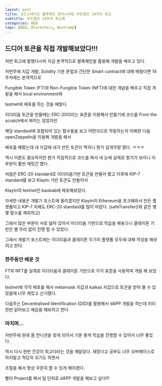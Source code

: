 ```yaml
---
layout: post
title: 코드스테이츠 블록체인 엔지니어링 부트캠프 14주차 회고 
subtitle: 부트캠프 14주차 회고록 
categories: BEB
tags: [BEB, Blockchain, Bootcamp]
---
```


드디어 토큰을 직접 개발해보았다!!!
------------

저번 회고에 말했다시피 지금 본격적으로 블록체인을 활용해 개발을 배우고 있다.

저번주에 지갑 개발, Solidity 기본 문법과 간단한 Smart contract에 대해 배웠다면 14주차에는 본격적으로

Fungible Token (FT)와 Non-Fungible Token (NFT)에 대한 개념을 배우고 직접 개발을 해서 local environment와

testnet에 배포를 하는 것을 배웠다.

이더리움 토큰을 만들때는 ERC-20이라는 표준을 이용해서 만들기에 코드를 From the scratch에서 짜지는 않았지만

해당 standard에 포함되어 있는 함수들을 보고 어떤식으로 작동하는지 이해한 다음 openZeppelin을 이용해 개발을 해서

배포를 해봤는데 내 지갑에 내가 만든 토큰이 찍히니 뭔가 감개무량 했다. ㅋㅋㅋ

역시 이론도 중요하지만 뭔가 직접적으로 코드를 짜서 내 눈에 실제로 뭔가가 보이니 이 부분이 훨씬 재밌긴 했다.

처음은 ERC-20 standard로 이더리움기반 토큰을 만들어 봤고 이후에 KIP-7 standard를 보고 Klaytn 기반 토큰도 만들어서

Klaytn의 testnet인 baobab에 배포해보았다.

자세한 내용은 개발기 포스트에 올리겠지만 Klaytn이 Ethereum을 포크해와서 만든 플랫폼이고 KIP-7 자체도 ERC-20 standard를 많이 따랐다. (safeTransfer()와 같은 몇몇 함수를 제외하고)

그래서 많은 부분이 서로 닮아 있어서 이더리움 기반으로 학습을 해놓으니 클레이튼 기반은 별 무리 없이 진행 할 수 있었다.

그래서 개발기 포스트에는 이더리움과 클레이튼 두가지 플랫폼 모두에 대해 작성을 해보려고 한다.

### 한주동안 배운 것 ###

FT와 NFT를 실제로 이더리움과 클레이튼 기반으로 각각 표준을 사용하여 개발 해 보았다.

testnet에 각각 배포를 해서 metamask 지갑과 kaikas 지갑으로 토큰을 받아 볼 수 있었을때 너무 재밌고 신기했다.

다음주는 Decentralised Identification (DID)를 활용해서 dAPP 개발을 하는데 미리 한번 읽어보고 예습을 해보려고 한다.

### 마치며... ###

저번주에 원래 몸 컨디션을 찾게 되어서 기분 좋게 학습을 진행할 수 있어서 너무 좋았다.

역시 다시 한번 건강이 최고다라는 것을 깨달았다. 재밌다고 공부도 너무 오버페이스로 하지말고 적당히 쉬기도 하면서

조절을 해서 항상 꾸준히 할 수 있게 해야겠다.

빨리 Project를 해서 팀 단위로 dAPP 개발을 해보고 싶다!!!
